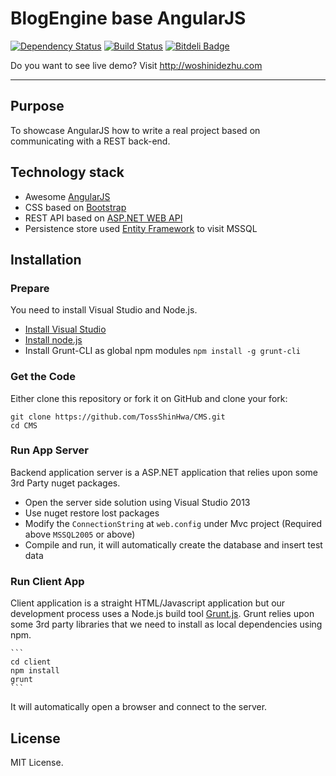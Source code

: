 BlogEngine base AngularJS
===========
[![Dependency Status](https://david-dm.org/ChrisWren/grunt-nodemon.png)](https://david-dm.org/TossShinHwa/CMS)
[![Build Status](https://api.travis-ci.org/TossShinHwa/CMS.png)](https://api.travis-ci.org/TossShinHwa/CMS)
[![Bitdeli Badge](https://d2weczhvl823v0.cloudfront.net/TossShinHwa/cms/trend.png)](https://bitdeli.com/free "Bitdeli Badge")

Do you want to see live demo? Visit http://woshinidezhu.com
***

## Purpose

To showcase AngularJS how to write a real project based on communicating with a REST back-end.

## Technology stack

* Awesome [AngularJS](http://www.angularjs.org/)
* CSS based on [Bootstrap](http://getbootstrap.com/)
* REST API based on [ASP.NET WEB API](http://www.asp.net/web-api/)
* Persistence store used [Entity Framework](http://msdn.microsoft.com/en-us/data/ef.aspx) to visit MSSQL


## Installation

### Prepare

You need to install Visual Studio and Node.js.
* [Install Visual Studio](http://www.visualstudio.com/)
* [Install node.js](http://nodejs.org/download/)
* Install Grunt-CLI as global npm modules ```npm install -g grunt-cli```

### Get the Code

Either clone this repository or fork it on GitHub and clone your fork:

```
git clone https://github.com/TossShinHwa/CMS.git
cd CMS
```

### Run App Server

Backend application server is a ASP.NET application that relies upon some 3rd Party nuget packages.

* Open the server side solution using Visual Studio 2013
* Use nuget restore lost packages
* Modify the `ConnectionString` at `web.config` under Mvc project (Required above `MSSQL2005` or above)
* Compile and run, it will automatically create the database and insert test data

### Run Client App

Client application is a straight HTML/Javascript application but our development process uses a Node.js build tool
[Grunt.js](gruntjs.com). Grunt relies upon some 3rd party libraries that we need to install as local dependencies using npm.

    ```
    cd client
    npm install
    grunt
    ```
    
It will automatically open a browser and connect to the server.

## License

MIT License.
